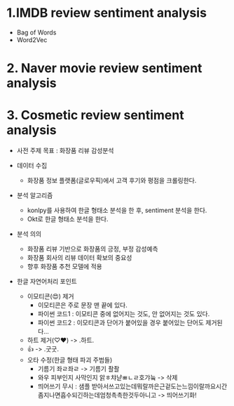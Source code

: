 
# 1.IMDB review sentiment analysis
* Bag of Words
* Word2Vec

# 2. Naver movie review sentiment analysis

# 3. Cosmetic review sentiment analysis

* 사전 주제 목표 : 화장품 리뷰 감성분석

* 데이터 수집
  * 화장품 정보 플랫폼(글로우픽)에서 고객 후기와 평점을 크롤링한다.

* 분석 알고리즘
  * konlpy를 사용하여 한글 형태소 분석을 한 후, sentiment 분석을 한다.
  * Okt로 한글 형태소 분석을 한다.

* 분석 의의
  * 화장품 리뷰 기반으로 화장품의 긍정, 부정 감성예측
  * 화장품 회사의 리뷰 데이터 확보의 중요성
  * 향후 화장품 추천 모델에 적용

* 한글 자연어처리 포인트

  * 이모티콘(😍) 제거
    - 이모티콘은 주로 문장 맨 끝에 있다.
    - 파이썬 코드1 : 이모티콘 중에 없어지는 것도, 안 없어지는 것도 있다.
    - 파이썬 코드2 : 이모티콘과 단어가 붙어있을 경우 붙어있는 단어도 제거된다…
  * 하트 제거(♡♥)   ->   .하트.
  * 👍 ->   .굿굿.
  * 오타 수정(한글 형태 파괴 주범들)
    - 기름기 좌ㄹ좌ㄹ -> 기름기 좔좔
    - 와우 피부인지 사막인지 앍ㅎ챠냗ㅃㄴㄹ호갸늌 -> 삭제
    - 띄어쓰기 무시 : 샘플 받아서쓰고있는데뭐랄까은근겉도는느낌이랄까요시간좀지나면흡수되긴하는데엄청촉촉한것두아니고  -> 띄어쓰기화!

